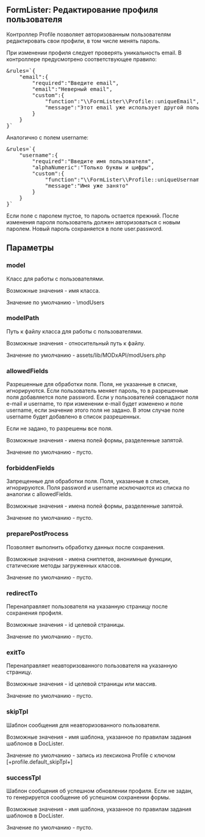 
<meta http-equiv="Content-Type" content="text/html; charset=utf-8">
<h2>FormLister: Редактирование профиля пользователя</h2>

<p>Контроллер <span class="text-bold">Profile</span> позволяет авторизованным пользователям редактировать свои профили, в том числе менять пароль.</p>
<p>При изменении профиля следует проверять уникальность email. В контроллере предусмотрено соответствующее правило:</p>
<pre class="brush: html;">&amp;rules=`{
	"email":{
		"required":"Введите email",
		"email":"Неверный email",
		"custom":{
			"function":"\\FormLister\\Profile::uniqueEmail",
			"message":"Этот email уже использует другой пользователь"
		}
	}
}`</pre>
<p>Аналогично с полем username:</p>
<pre class="brush: html;">&amp;rules=`{
	"username":{
		"required":"Введите имя пользователя",
		"alphaNumeric":"Только буквы и цифры",
		"custom":{
			"function":"\\FormLister\\Profile::uniqueUsername",
			"message":"Имя уже занято"
		}
	}
}`</pre>
<p>Если поле с паролем пустое, то пароль остается прежний. После изменения пароля пользователь должен авторизоваться с новым паролем. Новый пароль сохраняется в поле user.password.</p>
<h2 class="page-header">Параметры</h2>
<h3 class="sub-header text-bold">model</h3>
<p>Класс для работы с пользователями.</p>
<p>Возможные значения - имя класса.</p>
<p>Значение по умолчанию - \modUsers</p>
<h3 class="sub-header text-bold">modelPath</h3>
<p>Путь к файлу класса для работы с пользователями.</p>
<p>Возможные значения - относительный путь к файлу.</p>
<p>Значение по умолчанию - assets/lib/MODxAPI/modUsers.php</p>
<h3 class="sub-header text-bold">allowedFields</h3>
<p>Разрешенные для обработки поля. Поля, не указанные в списке, игнорируются. Если пользователь меняет пароль, то в разрешенные поля добавляется поле password. Если у пользователей совпадают поля e-mail и username, то при изменении e-mail будет изменено и поле username, если значение этого поля не задано. В этом случае поле username будет добавлено в список разрешенных.</p>
<p>Если не задано, то разрешены все поля.</p>
<p>Возможные значения - имена полей формы, разделенные запятой. </p>
<p>Значение по умолчанию - пусто.</p>
<h3 class="sub-header text-bold">forbiddenFields</h3>
<p>Запрещенные для обработки поля. Поля, указанные в списке, игнорируются. Поля password и username исключаются из списка по аналогии с allowedFields.</p>
<p>Возможные значения - имена полей формы, разделенные запятой. </p>
<p>Значение по умолчанию - пусто.</p>
<h3 class="sub-header text-bold">preparePostProcess</h3>
<p>Позволяет выполнить обработку данных после сохранения.</p>
<p>Возможные значения - имена сниппетов, анонимные функции, статические методы загруженных классов.</p>
<p>Значение по умолчанию - пусто.</p>
<h3 class="sub-header text-bold">redirectTo</h3>
<p>Перенаправляет пользователя на указанную страницу после сохранения профиля.</p>
<p>Возможные значения - id целевой страницы.</p>
<p>Значение по умолчанию - пусто.</p>
<h3 class="sub-header text-bold">exitTo</h3>
<p>Перенаправляет неавторизованного пользователя на указанную страницу.</p>
<p>Возможные значения - id целевой страницы или массив.</p>
<p>Значение по умолчанию - пусто.</p>
<h3 class="sub-header text-bold">skipTpl</h3>
<p>Шаблон сообщения для неавторизованного пользователя.</p>
<p>Возможные значения - имя шаблона, указанное по правилам задания шаблонов в DocLister.</p>
<p>Значение по умолчанию - запись из лексикона Profile с ключом [+profile.default_skipTpl+]</p>
<h3 class="sub-header text-bold">successTpl</h3>
<p>Шаблон сообщения об успешном обновлении профиля. Если не задан, то генерируется сообщение об успешном сохранении формы.</p>
<p>Возможные значения - имя шаблона, указанное по правилам задания шаблонов в DocLister.</p>
<p>Значение по умолчанию - пусто.</p>